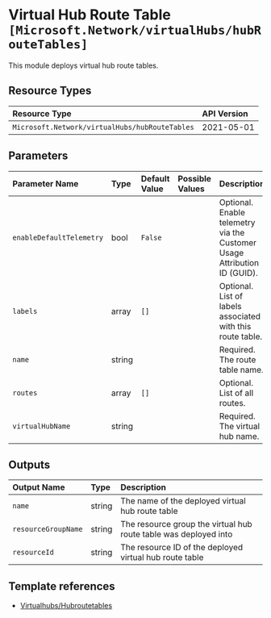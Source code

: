 # Virtual Hub Route Table `[Microsoft.Network/virtualHubs/hubRouteTables]`

This module deploys virtual hub route tables.


## Resource Types

| Resource Type | API Version |
| :-- | :-- |
| `Microsoft.Network/virtualHubs/hubRouteTables` | 2021-05-01 |

## Parameters

| Parameter Name | Type | Default Value | Possible Values | Description |
| :-- | :-- | :-- | :-- | :-- |
| `enableDefaultTelemetry` | bool | `False` |  | Optional. Enable telemetry via the Customer Usage Attribution ID (GUID). |
| `labels` | array | `[]` |  | Optional. List of labels associated with this route table. |
| `name` | string |  |  | Required. The route table name. |
| `routes` | array | `[]` |  | Optional. List of all routes. |
| `virtualHubName` | string |  |  | Required. The virtual hub name. |

## Outputs

| Output Name | Type | Description |
| :-- | :-- | :-- |
| `name` | string | The name of the deployed virtual hub route table |
| `resourceGroupName` | string | The resource group the virtual hub route table was deployed into |
| `resourceId` | string | The resource ID of the deployed virtual hub route table |

## Template references

- [Virtualhubs/Hubroutetables](https://docs.microsoft.com/en-us/azure/templates/Microsoft.Network/2021-05-01/virtualHubs/hubRouteTables)
